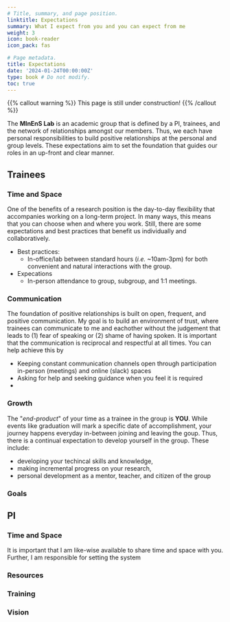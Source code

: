 ```yaml
---
# Title, summary, and page position.
linktitle: Expectations
summary: What I expect from you and you can expect from me
weight: 3
icon: book-reader
icon_pack: fas

# Page metadata.
title: Expectations
date: '2024-01-24T00:00:00Z'
type: book # Do not modify.
toc: true
---
```


{{% callout warning %}}
This page is still under construction!
{{% /callout %}}

The **MInEnS Lab** is an academic group that is defined by a PI, trainees, and the network of relationships amongst our members. 
Thus, we each have personal responsibilities to build positive relationships at the personal and group levels.
These expectations aim to set the foundation that guides our roles in an up-front and clear manner. 

## Trainees

### Time and Space
One of the benefits of a research position is the day-to-day flexibility that accompanies working on a long-term project. In many ways, this means that you can choose when and where you work. Still, there are some expectations and best practices that benefit us individually and collaboratively.
- Best practices:
    - In-office/lab between standard hours (_i.e._ ~10am-3pm) for both convenient and natural interactions with the group.
- Expecations
    - In-person attendance to group, subgroup, and 1:1 meetings.
### Communication
The foundation of positive relationships is built on open, frequent, and positive communication. My goal is to build an environment of trust, where trainees can communicate to me and eachother without the judgement that leads to (1) fear of speaking or (2) shame of having spoken. It is important that the communication is reciprocal and respectful at all times. You can help achieve this by
- Keeping constant communication channels open through participation in-person (meetings) and online (slack) spaces
- Asking for help and seeking guidance when you feel it is required
- 
### Growth
The "*end-product*" of your time as a trainee in the group is **YOU**. While events like graduation will mark a specific date of accomplishment, your journey happens everyday in-between joining and leaving the goup. Thus, there is a continual expectation to develop yourself in the group. These include:
- developing your techincal skills and knowledge,
- making incremental progress on your research, 
- personal development as a mentor, teacher, and citizen of the group
### Goals


## PI

### Time and Space
It is important that I am like-wise available to share time and space with you. Further, I am responsible for setting the system
### Resources
### Training
### Vision